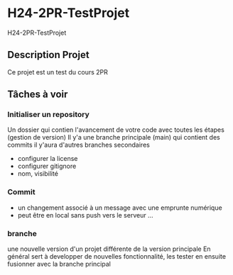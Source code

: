 # H24-2PR-TestProjet
H24-2PR-TestProjet

## Description Projet
Ce projet est un test du cours 2PR

## Tâches à voir 

### Initialiser un repository
Un dossier qui contien l'avancement de votre code avec toutes les étapes (gestion de version)
Il y'a une branche principale (main) qui contient des commits
il y'aura d'autres branches secondaires
- configurer la license 
- configurer gitignore
- nom, visibilité 
### Commit
- un changement associé à un message avec une emprunte numérique
- peut être en local sans push vers le serveur ...  
### branche
une nouvelle version d'un projet différente de la version principale
En général sert à developper de nouvelles fonctionnalité, les tester en ensuite fusionner avec la branche principal 




